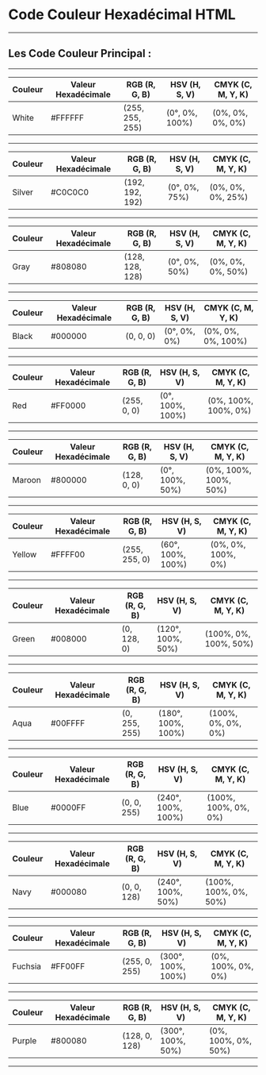 # **Code Couleur Hexadécimal HTML**

---

## **Les Code Couleur Principal :**

---

| Couleur | Valeur Hexadécimale  | RGB (R, G, B)   | HSV (H, S, V)   | CMYK (C, M, Y, K)   |
|---------|----------------------|-----------------|-----------------|---------------------|
| White   | #FFFFFF              | (255, 255, 255) | (0°, 0%, 100%)  | (0%, 0%, 0%, 0%)    |

---

| Couleur | Valeur Hexadécimale  | RGB (R, G, B)   | HSV (H, S, V)   | CMYK (C, M, Y, K)   |
|---------|----------------------|-----------------|-----------------|---------------------|
| Silver  | #C0C0C0              | (192, 192, 192) | (0°, 0%, 75%)   | (0%, 0%, 0%, 25%)   |

---

| Couleur | Valeur Hexadécimale  | RGB (R, G, B)   | HSV (H, S, V)   | CMYK (C, M, Y, K)   |
|---------|----------------------|-----------------|-----------------|---------------------|
| Gray    | #808080              | (128, 128, 128) | (0°, 0%, 50%)   | (0%, 0%, 0%, 50%)   |

---

| Couleur | Valeur Hexadécimale  | RGB (R, G, B)   | HSV (H, S, V)   | CMYK (C, M, Y, K)   |
|---------|----------------------|-----------------|-----------------|---------------------|
| Black   | #000000              | (0, 0, 0)       | (0°, 0%, 0%)    | (0%, 0%, 0%, 100%)  |

---

| Couleur | Valeur Hexadécimale  | RGB (R, G, B)   | HSV (H, S, V)   | CMYK (C, M, Y, K)   |
|---------|----------------------|-----------------|-----------------|---------------------|
| Red     | #FF0000              | (255, 0, 0)     | (0°, 100%, 100%)| (0%, 100%, 100%, 0%)|

---

| Couleur | Valeur Hexadécimale  | RGB (R, G, B)   | HSV (H, S, V)   | CMYK (C, M, Y, K)    |
|---------|----------------------|-----------------|-----------------|----------------------|
| Maroon  | #800000              | (128, 0, 0)     | (0°, 100%, 50%) | (0%, 100%, 100%, 50%)|

---

| Couleur | Valeur Hexadécimale  | RGB (R, G, B)   | HSV (H, S, V)    | CMYK (C, M, Y, K)    |
|---------|----------------------|-----------------|------------------|----------------------|
| Yellow  | #FFFF00              | (255, 255, 0)   | (60°, 100%, 100%)| (0%, 0%, 100%, 0%)   |

---

| Couleur | Valeur Hexadécimale  | RGB (R, G, B)   | HSV (H, S, V)     | CMYK (C, M, Y, K)    |
|---------|----------------------|-----------------|-------------------|----------------------|
| Green   | #008000              | (0, 128, 0)     | (120°, 100%, 50%) | (100%, 0%, 100%, 50%)|

---

| Couleur | Valeur Hexadécimale  | RGB (R, G, B)   | HSV (H, S, V)      | CMYK (C, M, Y, K)    |
|---------|----------------------|-----------------|--------------------|----------------------|
| Aqua    | #00FFFF              | (0, 255, 255)   | (180°, 100%, 100%) | (100%, 0%, 0%, 0%)   |

---

| Couleur | Valeur Hexadécimale  | RGB (R, G, B)   | HSV (H, S, V)      | CMYK (C, M, Y, K)    |
|---------|----------------------|-----------------|--------------------|----------------------|
| Blue    | #0000FF              | (0, 0, 255)     | (240°, 100%, 100%) | (100%, 100%, 0%, 0%) |

---

| Couleur | Valeur Hexadécimale  | RGB (R, G, B)   | HSV (H, S, V)     | CMYK (C, M, Y, K)     |
|---------|----------------------|-----------------|-------------------|-----------------------|
| Navy    | #000080              | (0, 0, 128)     | (240°, 100%, 50%) | (100%, 100%, 0%, 50%) |

---

| Couleur | Valeur Hexadécimale  | RGB (R, G, B)   | HSV (H, S, V)      | CMYK (C, M, Y, K)    |
|---------|----------------------|-----------------|--------------------|----------------------|
| Fuchsia | #FF00FF              | (255, 0, 255)   | (300°, 100%, 100%) | (0%, 100%, 0%, 0%)   |

---

| Couleur | Valeur Hexadécimale  | RGB (R, G, B)   | HSV (H, S, V)     | CMYK (C, M, Y, K)    |
|---------|----------------------|-----------------|-------------------|----------------------|
| Purple  | #800080              | (128, 0, 128)   | (300°, 100%, 50%) | (0%, 100%, 0%, 50%)  |

---